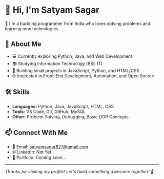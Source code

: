# 👋 Hi, I'm Satyam Sagar

🌱 I'm a budding programmer from India who loves solving problems and learning new technologies.

## 🚀 About Me

- 💻 Currently exploring Python, Java, and Web Development
- 📚 Studying Information Technology (BSc IT)
- 🔨 Building small projects in JavaScript, Python, and HTML/CSS
- 🌐 Interested in Front-End Development, Automation, and Open Source

## 🛠️ Skills

- **Languages:** Python, Java, JavaScript, HTML, CSS
- **Tools:** VS Code, Git, GitHub, MySQL
- **Other:** Problem Solving, Debugging, Basic OOP Concepts

## 📫 Connect With Me

- 📧 Email: satyamsagar827@gmail.com
- 🌐 LinkedIn: Not Yet..
- 📝 Portfolio: Coming soon...

---

_Thanks for visiting my profile! Let's build something awesome together! 🚀_
